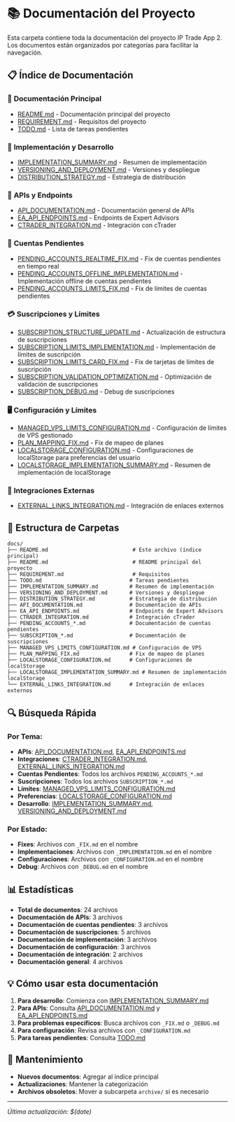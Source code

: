 # 📚 Documentación del Proyecto

Esta carpeta contiene toda la documentación del proyecto IP Trade App 2. Los documentos están organizados por categorías para facilitar la navegación.

## 📋 Índice de Documentación

### 🚀 **Documentación Principal**
- [README.md](./README.md) - Documentación principal del proyecto
- [REQUIREMENT.md](./REQUIREMENT.md) - Requisitos del proyecto
- [TODO.md](./TODO.md) - Lista de tareas pendientes

### 🔧 **Implementación y Desarrollo**
- [IMPLEMENTATION_SUMMARY.md](./IMPLEMENTATION_SUMMARY.md) - Resumen de implementación
- [VERSIONING_AND_DEPLOYMENT.md](./VERSIONING_AND_DEPLOYMENT.md) - Versiones y despliegue
- [DISTRIBUTION_STRATEGY.md](./DISTRIBUTION_STRATEGY.md) - Estrategia de distribución

### 📡 **APIs y Endpoints**
- [API_DOCUMENTATION.md](./API_DOCUMENTATION.md) - Documentación general de APIs
- [EA_API_ENDPOINTS.md](./EA_API_ENDPOINTS.md) - Endpoints de Expert Advisors
- [CTRADER_INTEGRATION.md](./CTRADER_INTEGRATION.md) - Integración con cTrader

### 👥 **Cuentas Pendientes**
- [PENDING_ACCOUNTS_REALTIME_FIX.md](./PENDING_ACCOUNTS_REALTIME_FIX.md) - Fix de cuentas pendientes en tiempo real
- [PENDING_ACCOUNTS_OFFLINE_IMPLEMENTATION.md](./PENDING_ACCOUNTS_OFFLINE_IMPLEMENTATION.md) - Implementación offline de cuentas pendientes
- [PENDING_ACCOUNTS_LIMITS_FIX.md](./PENDING_ACCOUNTS_LIMITS_FIX.md) - Fix de límites de cuentas pendientes

### 💳 **Suscripciones y Límites**
- [SUBSCRIPTION_STRUCTURE_UPDATE.md](./SUBSCRIPTION_STRUCTURE_UPDATE.md) - Actualización de estructura de suscripciones
- [SUBSCRIPTION_LIMITS_IMPLEMENTATION.md](./SUBSCRIPTION_LIMITS_IMPLEMENTATION.md) - Implementación de límites de suscripción
- [SUBSCRIPTION_LIMITS_CARD_FIX.md](./SUBSCRIPTION_LIMITS_CARD_FIX.md) - Fix de tarjetas de límites de suscripción
- [SUBSCRIPTION_VALIDATION_OPTIMIZATION.md](./SUBSCRIPTION_VALIDATION_OPTIMIZATION.md) - Optimización de validación de suscripciones
- [SUBSCRIPTION_DEBUG.md](./SUBSCRIPTION_DEBUG.md) - Debug de suscripciones

### 🖥️ **Configuración y Límites**
- [MANAGED_VPS_LIMITS_CONFIGURATION.md](./MANAGED_VPS_LIMITS_CONFIGURATION.md) - Configuración de límites de VPS gestionado
- [PLAN_MAPPING_FIX.md](./PLAN_MAPPING_FIX.md) - Fix de mapeo de planes
- [LOCALSTORAGE_CONFIGURATION.md](./LOCALSTORAGE_CONFIGURATION.md) - Configuraciones de localStorage para preferencias del usuario
- [LOCALSTORAGE_IMPLEMENTATION_SUMMARY.md](./LOCALSTORAGE_IMPLEMENTATION_SUMMARY.md) - Resumen de implementación de localStorage

### 🔗 **Integraciones Externas**
- [EXTERNAL_LINKS_INTEGRATION.md](./EXTERNAL_LINKS_INTEGRATION.md) - Integración de enlaces externos

## 📁 Estructura de Carpetas

```
docs/
├── README.md                           # Este archivo (índice principal)
├── README.md                           # README principal del proyecto
├── REQUIREMENT.md                      # Requisitos
├── TODO.md                            # Tareas pendientes
├── IMPLEMENTATION_SUMMARY.md          # Resumen de implementación
├── VERSIONING_AND_DEPLOYMENT.md       # Versiones y despliegue
├── DISTRIBUTION_STRATEGY.md           # Estrategia de distribución
├── API_DOCUMENTATION.md               # Documentación de APIs
├── EA_API_ENDPOINTS.md                # Endpoints de Expert Advisors
├── CTRADER_INTEGRATION.md             # Integración cTrader
├── PENDING_ACCOUNTS_*.md              # Documentación de cuentas pendientes
├── SUBSCRIPTION_*.md                  # Documentación de suscripciones
├── MANAGED_VPS_LIMITS_CONFIGURATION.md # Configuración de VPS
├── PLAN_MAPPING_FIX.md                # Fix de mapeo de planes
├── LOCALSTORAGE_CONFIGURATION.md      # Configuraciones de localStorage
├── LOCALSTORAGE_IMPLEMENTATION_SUMMARY.md # Resumen de implementación localStorage
└── EXTERNAL_LINKS_INTEGRATION.md      # Integración de enlaces externos
```

## 🔍 Búsqueda Rápida

### Por Tema:
- **APIs**: [API_DOCUMENTATION.md](./API_DOCUMENTATION.md), [EA_API_ENDPOINTS.md](./EA_API_ENDPOINTS.md)
- **Integraciones**: [CTRADER_INTEGRATION.md](./CTRADER_INTEGRATION.md), [EXTERNAL_LINKS_INTEGRATION.md](./EXTERNAL_LINKS_INTEGRATION.md)
- **Cuentas Pendientes**: Todos los archivos `PENDING_ACCOUNTS_*.md`
- **Suscripciones**: Todos los archivos `SUBSCRIPTION_*.md`
- **Límites**: [MANAGED_VPS_LIMITS_CONFIGURATION.md](./MANAGED_VPS_LIMITS_CONFIGURATION.md)
- **Preferencias**: [LOCALSTORAGE_CONFIGURATION.md](./LOCALSTORAGE_CONFIGURATION.md)
- **Desarrollo**: [IMPLEMENTATION_SUMMARY.md](./IMPLEMENTATION_SUMMARY.md), [VERSIONING_AND_DEPLOYMENT.md](./VERSIONING_AND_DEPLOYMENT.md)

### Por Estado:
- **Fixes**: Archivos con `_FIX.md` en el nombre
- **Implementaciones**: Archivos con `_IMPLEMENTATION.md` en el nombre
- **Configuraciones**: Archivos con `_CONFIGURATION.md` en el nombre
- **Debug**: Archivos con `_DEBUG.md` en el nombre

## 📊 Estadísticas

- **Total de documentos**: 24 archivos
- **Documentación de APIs**: 3 archivos
- **Documentación de cuentas pendientes**: 3 archivos
- **Documentación de suscripciones**: 5 archivos
- **Documentación de implementación**: 3 archivos
- **Documentación de configuración**: 3 archivos
- **Documentación de integración**: 2 archivos
- **Documentación general**: 4 archivos

## 💡 Cómo usar esta documentación

1. **Para desarrollo**: Comienza con [IMPLEMENTATION_SUMMARY.md](./IMPLEMENTATION_SUMMARY.md)
2. **Para APIs**: Consulta [API_DOCUMENTATION.md](./API_DOCUMENTATION.md) y [EA_API_ENDPOINTS.md](./EA_API_ENDPOINTS.md)
3. **Para problemas específicos**: Busca archivos con `_FIX.md` o `_DEBUG.md`
4. **Para configuración**: Revisa archivos con `_CONFIGURATION.md`
5. **Para tareas pendientes**: Consulta [TODO.md](./TODO.md)

## 🔄 Mantenimiento

- **Nuevos documentos**: Agregar al índice principal
- **Actualizaciones**: Mantener la categorización
- **Archivos obsoletos**: Mover a subcarpeta `archive/` si es necesario

---

*Última actualización: $(date)*
